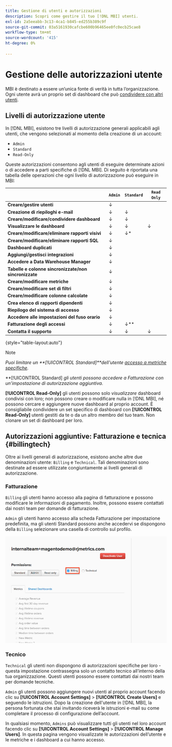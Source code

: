 ```yaml
---
title: Gestione di utenti e autorizzazioni
description: Scopri come gestire il tuo [!DNL MBI] utenti.
exl-id: 2a5eeabb-3c13-4ca1-b845-ed255b389c9f
source-git-commit: 03a5161930cafcbe600b96465ee0fc0ecb25cae8
workflow-type: tm+mt
source-wordcount: '415'
ht-degree: 0%

---
```


# Gestione delle autorizzazioni utente

MBI è destinato a essere un’unica fonte di verità in tutta l’organizzazione. Ogni utente avrà un proprio set di dashboard che può [condividere con altri utenti](../../data-user/dashboards/share-dashboard-with-users.md).

## Livelli di autorizzazione utente

In [!DNL MBI], esistono tre livelli di autorizzazione generali applicabili agli utenti, che vengono selezionati al momento della creazione di un account:

* `Admin`
* `Standard`
* `Read-Only`

Queste autorizzazioni consentono agli utenti di eseguire determinate azioni o di accedere a parti specifiche di [!DNL MBI]. Di seguito è riportata una tabella delle operazioni che ogni livello di autorizzazione può eseguire in MBI:

|  | `Admin` | `Standard` | `Read Only` |
| -----|-----|-----|----|
| **Creare/gestire utenti** | ↓ |  |  |
| **Creazione di riepiloghi e-mail** | ↓ | ↓ |  |
| **Creare/modificare/condividere dashboard** | ↓ | ↓ |  |
| **Visualizzare le dashboard** | ↓ | ↓ | ↓ |
| **Creare/modificare/eliminare rapporti visivi** | ↓ | ↓* |  |
| **Creare/modificare/eliminare rapporti SQL** | ↓ |  |  |
| **Dashboard duplicati** | ↓ |  |  |
| **Aggiungi/gestisci integrazioni** | ↓ |  |  |
| **Accedere a Data Warehouse Manager** | ↓ |  |  |
| **Tabelle e colonne sincronizzate/non sincronizzate** | ↓ |  |  |
| **Creare/modificare metriche** | ↓ |  |  |
| **Creare/modificare set di filtri** | ↓ |  |  |
| **Creare/modificare colonne calcolate** | ↓ |  |  |
| **Crea elenco di rapporti dipendenti** | ↓ |  |  |
| **Riepilogo del sistema di accesso** | ↓ |  |  |
| **Accedere alle impostazioni del fuso orario** | ↓ |  |  |
| **Fatturazione degli accessi** | ↓ | ↓** |  |
| **Contatta il supporto** | ↓ | ↓ | ↓ |

{style=&quot;table-layout:auto&quot;}

>[!NOTE]
>
>_Puoi limitare un **[!UICONTROL Standard]**dell&#39;utente [accesso a metriche specifiche](../../administrator/user-management/restrict-metric-access.md)._
>
>**[!UICONTROL Standard] _gli utenti possono accedere a Fatturazione con un’impostazione di autorizzazione aggiuntiva._
>
>**[!UICONTROL Read-Only]** gli utenti possono solo _visualizzare_ dashboard condivisi con loro; non possono creare o modificare nulla in [!DNL MBI], né possono cercare e aggiungere nuove dashboard al proprio account. È consigliabile condividere un set specifico di dashboard con **[!UICONTROL Read-Only]** utenti gestiti da te o da un altro membro del tuo team. Non clonare un set di dashboard per loro.

## Autorizzazioni aggiuntive: Fatturazione e tecnica {#billingtech}

Oltre ai livelli generali di autorizzazione, esistono anche altre due denominazioni utente: `Billing` e `Technical`. Tali denominazioni sono destinate ad essere utilizzate congiuntamente ai livelli generali di autorizzazione.

### Fatturazione

`Billing` gli utenti hanno accesso alla pagina di fatturazione e possono modificare le informazioni di pagamento. Inoltre, possono essere contattati dai nostri team per domande di fatturazione.

`Admin` gli utenti hanno accesso alla scheda Fatturazione per impostazione predefinita, ma gli utenti Standard possono anche accedervi se dispongono della `Billing` selezionare una casella di controllo sul profilo.

![fatturazione](../../assets/billing.png)<!--{: width="550" height="363"}-->

### Tecnico

`Technical` gli utenti non dispongono di autorizzazioni specifiche per loro - questa impostazione contrassegna solo un contatto tecnico all’interno della tua organizzazione. Questi utenti possono essere contattati dai nostri team per domande tecniche.

`Admin` gli utenti possono aggiungere nuovi utenti al proprio account facendo clic su **[!UICONTROL Account Settings]** > **[!UICONTROL Create Users]** e seguendo le istruzioni. Dopo la creazione dell&#39;utente in [!DNL MBI], la persona fortunata che stai invitando riceverà le istruzioni e-mail su come completare il processo di configurazione dell’account.

In qualsiasi momento, `Admins` può visualizzare tutti gli utenti nel loro account facendo clic su **[!UICONTROL Account Settings]** > **[!UICONTROL Manage Users]**. In questa pagina vengono visualizzate le autorizzazioni dell’utente e le metriche e i dashboard a cui hanno accesso.
